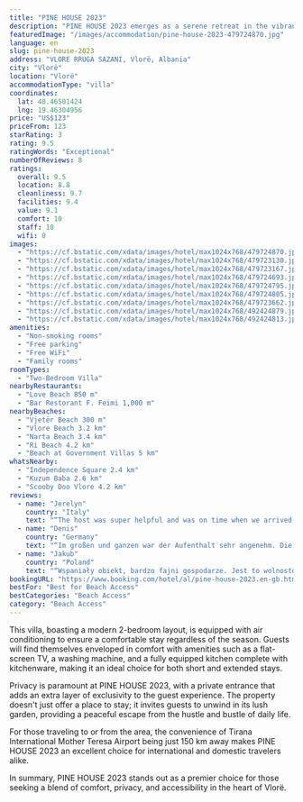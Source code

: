 ```yaml
---
title: "PINE HOUSE 2023"
description: "PINE HOUSE 2023 emerges as a serene retreat in the vibrant city of Vlorë, perfectly positioned just a stone's throw away from the pristine Vjetër Beach and a short drive from the historic Independence Square."
featuredImage: "/images/accommodation/pine-house-2023-479724870.jpg"
language: en
slug: pine-house-2023
address: "VLORE RRUGA SAZANI, Vlorë, Albania"
city: "Vlorë"
location: "Vlorë"
accommodationType: "villa"
coordinates:
  lat: 40.46501424
  lng: 19.46304956
price: "US$123"
priceFrom: 123
starRating: 3
rating: 9.5
ratingWords: "Exceptional"
numberOfReviews: 8
ratings:
  overall: 9.5
  location: 8.8
  cleanliness: 9.7
  facilities: 9.4
  value: 9.1
  comfort: 10
  staff: 10
  wifi: 0
images:
  - "https://cf.bstatic.com/xdata/images/hotel/max1024x768/479724870.jpg?k=1d1c56be7368b9ef716d2fc4f4663cabb8b903d5acc1d858a6050db13128c0dc&o=&hp=1"
  - "https://cf.bstatic.com/xdata/images/hotel/max1024x768/479723130.jpg?k=a25ddfc59b5ca0cfe3ed897850bc5dbe2708329c219cb34df346fc3b21513b2a&o=&hp=1"
  - "https://cf.bstatic.com/xdata/images/hotel/max1024x768/479723167.jpg?k=95c1288593bb3e80fbdb336e1a302d8f7657e15991b22c60dc58f1befe2da0e8&o=&hp=1"
  - "https://cf.bstatic.com/xdata/images/hotel/max1024x768/479724693.jpg?k=1d263ecb6c7af84455aaff07932899d678edd724e65a3c6209c61454c05a1835&o=&hp=1"
  - "https://cf.bstatic.com/xdata/images/hotel/max1024x768/479724795.jpg?k=c702ddb14b409c46b003cb3d7502bc1bf4d990342fce5074efb447bde6445150&o=&hp=1"
  - "https://cf.bstatic.com/xdata/images/hotel/max1024x768/479724805.jpg?k=ae2594b96b2e9c2e392383025ce7ea964bc238196613de62f1117177d8a54538&o=&hp=1"
  - "https://cf.bstatic.com/xdata/images/hotel/max1024x768/479723662.jpg?k=40628c451087a8fcb4801d4baeeb614d40dc9438e6ec24fae3dedd0b5cd9b25d&o=&hp=1"
  - "https://cf.bstatic.com/xdata/images/hotel/max1024x768/492424879.jpg?k=b2227723aa1b0148dadc98d2c12705867f7a67e16055d3c033fe7ead2b875f2d&o=&hp=1"
  - "https://cf.bstatic.com/xdata/images/hotel/max1024x768/492424813.jpg?k=13d7742128e2acd2fd78a106b53c2450f00cb4b4fe9f3ca224942f41c2e07434&o=&hp=1"
amenities:
  - "Non-smoking rooms"
  - "Free parking"
  - "Free WiFi"
  - "Family rooms"
roomTypes:
  - "Two-Bedroom Villa"
nearbyRestaurants:
  - "Love Beach 850 m"
  - "Bar Restorant F. Feimi 1,000 m"
nearbyBeaches:
  - "Vjetër Beach 300 m"
  - "Vlore Beach 3.2 km"
  - "Narta Beach 3.4 km"
  - "Ri Beach 4.2 km"
  - "Beach at Government Villas 5 km"
whatsNearby:
  - "Independence Square 2.4 km"
  - "Kuzum Baba 2.6 km"
  - "Scooby Doo Vlore 4.2 km"
reviews:
  - name: "Jerelyn"
    country: "Italy"
    text: "“The host was super helpful and was on time when we arrived at the property. She was very helpful and also showed us where the supermarkets were and where the bank was. Suggestions on where to eat, we tried some of them and they were really good!...”"
  - name: "Denis"
    country: "Germany"
    text: "“Im großen und ganzen war der Aufenthalt sehr angenehm. Die Gastgeberin war jederzeit für uns erreichbar. Das Haus hatte eine gute Ausstattung und war sehr sauber.”"
  - name: "Jakub"
    country: "Poland"
    text: "“Wspaniały obiekt, bardzo fajni gospodarze. Jest to wolnostojący dom na dużej posesji, gdzie rosną figi, cytryny, granaty. Bardzo komfortowy, w pełni wyposażony, posiadający dwie łazienki, idealny dla rodziny i dla zmotoryzowanych. Kilkaset metrów...”"
bookingURL: "https://www.booking.com/hotel/al/pine-house-2023.en-gb.html?aid=8035640"
bestFor: "Best for Beach Access"
bestCategories: "Beach Access"
category: "Beach Access"
---
```


This villa, boasting a modern 2-bedroom layout, is equipped with air conditioning to ensure a comfortable stay regardless of the season. Guests will find themselves enveloped in comfort with amenities such as a flat-screen TV, a washing machine, and a fully equipped kitchen complete with kitchenware, making it an ideal choice for both short and extended stays.

Privacy is paramount at PINE HOUSE 2023, with a private entrance that adds an extra layer of exclusivity to the guest experience. The property doesn't just offer a place to stay; it invites guests to unwind in its lush garden, providing a peaceful escape from the hustle and bustle of daily life.

For those traveling to or from the area, the convenience of Tirana International Mother Teresa Airport being just 150 km away makes PINE HOUSE 2023 an excellent choice for international and domestic travelers alike.

In summary, PINE HOUSE 2023 stands out as a premier choice for those seeking a blend of comfort, privacy, and accessibility in the heart of Vlorë.